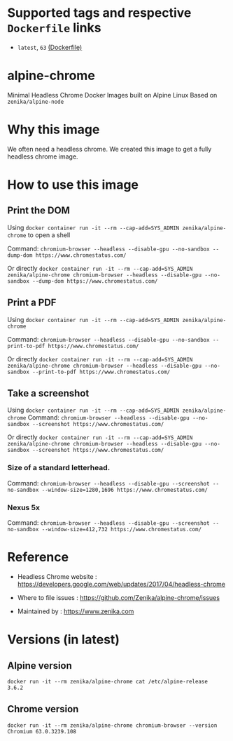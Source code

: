 # Supported tags and respective `Dockerfile` links

 * `latest`, `63` [(Dockerfile)](https://github.com/Zenika/alpine-chrome/blob/master/Dockerfile)

# alpine-chrome
Minimal Headless Chrome Docker Images built on Alpine Linux
Based on `zenika/alpine-node`

# Why this image

We often need a headless chrome.
We created this image to get a fully headless chrome image.

# How to use this image

## Print the DOM 

Using `docker container run -it --rm --cap-add=SYS_ADMIN zenika/alpine-chrome` to open a shell

Command: `chromium-browser --headless --disable-gpu --no-sandbox --dump-dom https://www.chromestatus.com/`

Or directly `docker container run -it --rm --cap-add=SYS_ADMIN zenika/alpine-chrome chromium-browser --headless --disable-gpu --no-sandbox --dump-dom https://www.chromestatus.com/`

## Print a PDF

Using `docker container run -it --rm --cap-add=SYS_ADMIN zenika/alpine-chrome`

Command: `chromium-browser --headless --disable-gpu --no-sandbox --print-to-pdf https://www.chromestatus.com/`

Or directly `docker container run -it --rm --cap-add=SYS_ADMIN zenika/alpine-chrome chromium-browser --headless --disable-gpu --no-sandbox --print-to-pdf https://www.chromestatus.com/`

## Take a screenshot 

Using `docker container run -it --rm --cap-add=SYS_ADMIN zenika/alpine-chrome`
Command: `chromium-browser --headless --disable-gpu --no-sandbox --screenshot https://www.chromestatus.com/`

Or directly `docker container run -it --rm --cap-add=SYS_ADMIN zenika/alpine-chrome chromium-browser --headless --disable-gpu --no-sandbox --screenshot https://www.chromestatus.com/`

### Size of a standard letterhead.

Command: `chromium-browser --headless --disable-gpu --screenshot --no-sandbox --window-size=1280,1696 https://www.chromestatus.com/`

### Nexus 5x

Command: `chromium-browser --headless --disable-gpu --screenshot --no-sandbox --window-size=412,732 https://www.chromestatus.com/`

# Reference

 * Headless Chrome website : https://developers.google.com/web/updates/2017/04/headless-chrome

 * Where to file issues : https://github.com/Zenika/alpine-chrome/issues

 * Maintained by : https://www.zenika.com

# Versions (in latest)

## Alpine version

```
docker run -it --rm zenika/alpine-chrome cat /etc/alpine-release
3.6.2
```

## Chrome version

```
docker run -it --rm zenika/alpine-chrome chromium-browser --version
Chromium 63.0.3239.108 
```
